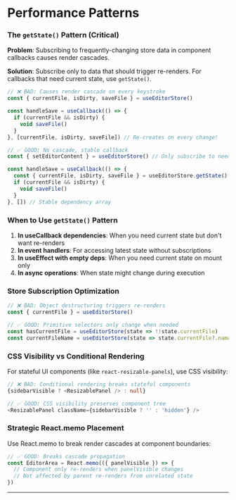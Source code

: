 # Performance Patterns

### The `getState()` Pattern (Critical)

**Problem**: Subscribing to frequently-changing store data in component callbacks causes render cascades.

**Solution**: Subscribe only to data that should trigger re-renders. For callbacks that need current state, use `getState()`.

```typescript
// ❌ BAD: Causes render cascade on every keystroke
const { currentFile, isDirty, saveFile } = useEditorStore()

const handleSave = useCallback(() => {
  if (currentFile && isDirty) {
    void saveFile()
  }
}, [currentFile, isDirty, saveFile]) // Re-creates on every change!

// ✅ GOOD: No cascade, stable callback
const { setEditorContent } = useEditorStore() // Only subscribe to needed actions

const handleSave = useCallback(() => {
  const { currentFile, isDirty, saveFile } = useEditorStore.getState()
  if (currentFile && isDirty) {
    void saveFile()
  }
}, []) // Stable dependency array
```

### When to Use `getState()` Pattern

1. **In useCallback dependencies**: When you need current state but don't want re-renders
2. **In event handlers**: For accessing latest state without subscriptions
3. **In useEffect with empty deps**: When you need current state on mount only
4. **In async operations**: When state might change during execution

### Store Subscription Optimization

```typescript
// ❌ BAD: Object destructuring triggers re-renders
const { currentFile } = useEditorStore()

// ✅ GOOD: Primitive selectors only change when needed
const hasCurrentFile = useEditorStore(state => !!state.currentFile)
const currentFileName = useEditorStore(state => state.currentFile?.name)
```

### CSS Visibility vs Conditional Rendering

For stateful UI components (like `react-resizable-panels`), use CSS visibility:

```typescript
// ❌ BAD: Conditional rendering breaks stateful components
{sidebarVisible ? <ResizablePanel /> : null}

// ✅ GOOD: CSS visibility preserves component tree
<ResizablePanel className={sidebarVisible ? '' : 'hidden'} />
```

### Strategic React.memo Placement

Use React.memo to break render cascades at component boundaries:

```typescript
// ✅ GOOD: Breaks cascade propagation
const EditorArea = React.memo(({ panelVisible }) => {
  // Component only re-renders when panelVisible changes
  // Not affected by parent re-renders from unrelated state
})
```

---
